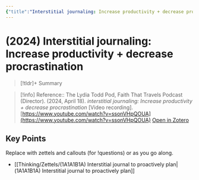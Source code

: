 ```yaml
---
{"title":"Interstitial journaling: Increase productivity + decrease procrastination","authors":null,"year":2024,"type":"video","created":"2025-08-24T13:17","updated":"2025-08-24T13:43","dg-publish":true,"noteIcon":"bee","dg-path":"Reference/@TheLydiaToddPod_FaithThatTravelsPodcast2024InterstitialJournalingIncrease.md","permalink":"/reference/the-lydia-todd-pod-faith-that-travels-podcast2024-interstitial-journaling-increase/","dgPassFrontmatter":true}
---
```



#  (2024) Interstitial journaling: Increase productivity + decrease procrastination

>[!tldr]+ Summary
>
>

> [!info] Reference:: The Lydia Todd Pod, Faith That Travels Podcast (Director). (2024, April 18). _interstitial journaling: Increase productivity + decrease procrastination_ [Video recording]. [https://www.youtube.com/watch?v=ssonVHpQOUA](https://www.youtube.com/watch?v=ssonVHpQOUA)
> [Open in Zotero](zotero://select/items/@TheLydiaToddPod|FaithThatTravelsPodcast2024InterstitialJournalingIncrease)

## Key Points
Replace with zettels and callouts (for !questions) or as you go along. 
- [[Thinking/Zettels/(1A1A1B1A) Interstitial journal to proactively plan\|(1A1A1B1A) Interstitial journal to proactively plan]]

